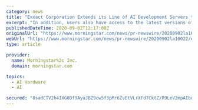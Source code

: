 ```yaml
---
category: news
title: "Exxact Corporation Extends its Line of AI Development Servers to Support Latest NVIDIA A100 PCIe GPU"
excerpt: "In addition, users also have access to the latest versions of GPU-optimized AI, machine learning, and HPC software from NVIDIA NGC, allowing users to build their solutions faster and achieve ..."
publishedDateTime: 2020-09-02T12:17:00Z
originalUrl: "https://www.morningstar.com/news/pr-newswire/20200902la10022/exxact-corporation-extends-its-line-of-ai-development-servers-to-support-latest-nvidia-a100-pcie-gpu"
webUrl: "https://www.morningstar.com/news/pr-newswire/20200902la10022/exxact-corporation-extends-its-line-of-ai-development-servers-to-support-latest-nvidia-a100-pcie-gpu"
type: article

provider:
  name: Morningstar%2c Inc.
  domain: morningstar.com

topics:
  - AI Hardware
  - AI

secured: "8sadCTV2h4IXG0Df9AyaJBZ9cw5f3pMr6ZvEtVLrXFd7CktZ/R9LeV2mpAIbqFW8r5TIt702DXbPC8TUrD16io7MjsDng+z9S9jlncqu1At+jS4AJ1PWxhGTclxRzHOcE6mSpptEZQgb6Eysl7eGO82Tce9obBJah0yfeeXm8gf9iSDb94ku+nbqE7PU5f/MOF8sU35TH9jTy6rWVLs65EDCoRpUJk9LwheZD9mjqqddN2JR+yEym3+Pmc77jjmueNaGikApzyXB9m5a4C/AdD3rlvwq9w5rs4q2rCPgoC4m6MsDwD6Qb4N6l/wUDOhRGTLo9i/Hesr7UYsYlUEbdoTHxWxwt+lCaS6yaOp83zM=;FLd17v1LGAS5IbAEks+oWQ=="
---
```


